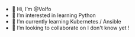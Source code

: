 - 👋 Hi, I’m @Volfo
- 👀 I’m interested in learning Python
- 🌱 I’m currently learning Kubernetes / Ansible
- 💞️ I’m looking to collaborate on I don't know yet !

<!---
Volfo/Volfo is a ✨ special ✨ repository because its `README.md` (this file) appears on your GitHub profile.
You can click the Preview link to take a look at your changes.
--->
